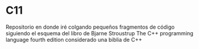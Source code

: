 # C11
Repositorio en donde iré colgando pequeños fragmentos de código siguiendo el esquema del libro de Bjarne Stroustrup
The C++ programming language fourth edition considerado una biblia de C++
